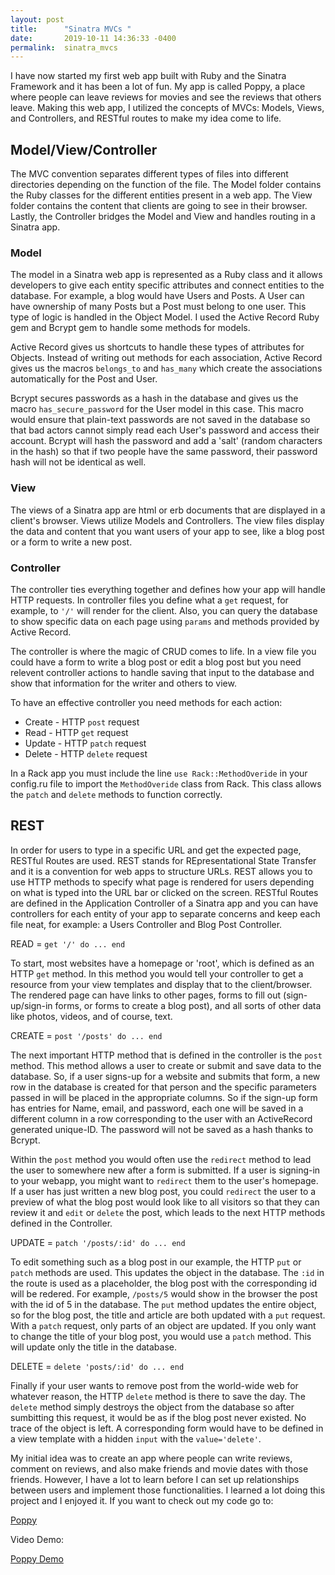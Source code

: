 ```yaml
---
layout: post
title:      "Sinatra MVCs "
date:       2019-10-11 14:36:33 -0400
permalink:  sinatra_mvcs
---
```



I have now started my first web app built with Ruby and the Sinatra Framework and it has been a lot of fun. My app is called Poppy, a place where people can leave reviews for movies and see the reviews that others leave. Making this web app, I utilized the concepts of MVCs: Models, Views, and Controllers, and RESTful routes to make my idea come to life.

## Model/View/Controller

The MVC convention separates different types of files into different directories depending on the function of the file. The Model folder contains the Ruby classes for the different entities present in a web app. The View folder contains the content that clients are going to see in their browser. Lastly, the Controller bridges the Model and View and handles routing in a Sinatra app. 

### Model

The model in a Sinatra web app is represented as a Ruby class and it allows developers to give each entity specific attributes and connect entities to the database. For example, a blog would have Users and Posts. A User can have ownership of many Posts but a Post must belong to one user. This type of logic is handled in the Object Model. I used the Active Record Ruby gem and Bcrypt gem to handle some methods for models. 

Active Record gives us shortcuts to handle these types of attributes for Objects. Instead of writing out methods for each association, Active Record gives us the macros ```belongs_to``` and ```has_many``` which create the associations automatically for the Post and User. 

Bcrypt secures passwords as a hash in the database and gives us the macro ```has_secure_password``` for the User model in this case. This macro would ensure that plain-text passwords are not saved in the database so that bad actors cannot simply read each User's password and access their account. Bcrypt will hash the password and add a 'salt' (random characters in the hash) so that if two people have the same password, their password hash will not be identical as well. 

### View 

The views of a Sinatra app are html or erb documents that are displayed in a client's browser. Views utilize Models and Controllers. The view files display the data and content that you want users of your app to see, like a blog post or a form to write a new post.  

### Controller 

The controller ties everything together and defines how your app will handle HTTP requests. In controller files you define what a ```get``` request, for example, to ``` '/' ``` will render for the client. Also, you can query the database to show specific data on each page using ```params``` and methods provided by Active Record. 

The controller is where the magic of CRUD comes to life. In a view file you could have a form to write a blog post or edit a blog post but you need relevent controller actions to handle saving that input to the database and show that information for the writer and others to view. 

To have an effective controller you need methods for each action: 

* Create - HTTP ```post``` request 
* Read - HTTP ```get``` request 
* Update - HTTP ```patch``` request 
* Delete - HTTP ```delete``` request 

In a Rack app you must include the line ```use Rack::MethodOveride``` in your config.ru file to import the ```MethodOveride``` class from Rack. This class allows the ```patch``` and ```delete``` methods to function correctly. 

## REST

In order for users to type in a specific URL and get the expected page, RESTful Routes are used. REST stands for REpresentational State Transfer and it is a convention for web apps to structure URLs. REST allows you to use HTTP methods to specify what page is rendered for users depending on what is typed into the URL bar or clicked on the screen. RESTful Routes are defined in the Application Controller of a Sinatra app and you can have controllers for each entity of your app to separate concerns and keep each file neat, for example: a Users Controller and Blog Post Controller.

READ = ```get '/' do ... end``` 

To start, most websites have a homepage or 'root', which is defined as an HTTP ```get``` method. In this method you would tell your controller to get a resource from your view templates and display that to the client/browser. The rendered page can have links to other pages, forms to fill out (sign-up/sign-in forms, or forms to create a blog post), and all sorts of other data like photos, videos, and of course, text. 

CREATE = ```post '/posts' do ... end``` 

The next important HTTP method that is defined in the controller is the ```post``` method. This method allows a user to create or submit and save data to the database. So, if a user signs-up for a website and submits that form, a new row in the database is created for that person and the specific parameters passed in will be placed in the appropriate columns. So if the sign-up form has entries for Name, email, and password, each one will be saved in a different column in a row corresponding to the user with an ActiveRecord generated unique-ID. The password will not be saved as a hash thanks to Bcrypt. 

Within the ```post``` method you would often use the ```redirect``` method to lead the user to somewhere new after a form is submitted. If a user is signing-in to your webapp, you might want to ```redirect``` them to the user's homepage. If a user has just written a new blog post, you could ```redirect``` the user to a preview of what the blog post would look like to all visitors so that they can review it and ```edit``` or ```delete``` the post, which leads to the next HTTP methods defined in the Controller. 

UPDATE = ```patch '/posts/:id' do ... end``` 

To edit something such as a blog post in our example, the HTTP ```put``` or ```patch``` methods are used. This updates the object in the database. The ```:id``` in the route is used as a placeholder, the blog post with the corresponding id will be redered. For example, ```/posts/5``` would show in the browser the post with the id of 5 in the database. The ```put``` method updates the entire object, so for the blog post, the title and article are both updated with a ```put``` request. With a ```patch``` request, only parts of an object are updated. If you only want to change the title of your blog post, you would use a ```patch``` method. This will update only the title in the database. 

DELETE = ```delete 'posts/:id' do ... end``` 

Finally if your user wants to remove post from the world-wide web for whatever reason, the HTTP ```delete``` method is there to save the day. The ```delete``` method simply destroys the object from the database so after sumbitting this request, it would be as if the blog post never existed. No trace of the  object is left. A corresponding form would have to be defined in a view template with a hidden ```input``` with the ```value='delete'```. 

My initial idea was to create an app where people can write reviews, comment on reviews, and also make friends and movie dates with those friends. However, I have a lot to learn before I can set up relationships between users and implement those functionalities. I learned a lot doing this project and I enjoyed it. If you want to check out my code go to: 

[Poppy](http://github.com/anthonbrooks/poppy)

Video Demo: 

[Poppy Demo](https://youtu.be/opsIc-2RAMk)
